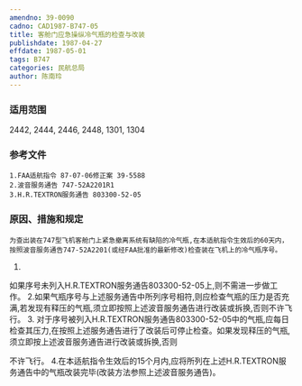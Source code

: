 ```yaml
---
amendno: 39-0090
cadno: CAD1987-B747-05
title: 客舱门应急操纵冷气瓶的检查与改装
publishdate: 1987-04-27
effdate: 1987-05-01
tags: B747
categories: 民航总局
author: 陈南玲
---
```


### 适用范围 
2442, 2444, 2446, 2448, 1301, 1304

<!--more-->
### 参考文件
    1.FAA适航指令 87-07-06修正案 39-5588
    2.波音服务通告 747-52A2201R1 
    3.H.R.TEXTRON服务通告 803300-52-05

### 原因、措施和规定 
    为查出装在747型飞机客舱门上紧急撤离系统有缺陷的冷气瓶,在本适航指令生效后的60天内，按照波音服务通告747-52A2201(或经FAA批准的最新修改)检查装在飞机上的冷气瓶序号。 
1.
如果序号未列入H.R.TEXTRON服务通告803300-52-05上,则不需进一步做工作。 
    2.如果气瓶序号与上述服务通告中所列序号相符,则应检查气瓶的压力是否充满,若发现有释压的气瓶,须立即按照上述波音服务通告进行改装或拆换,否则不许飞行。 
3.
对于序号被列入H.R.TEXTRON服务通告803300-52-05中的气瓶,应每日检查其压力,在按照上述服务通告进行了改装后可停止检查。如果发现释压的气瓶,须立即按上述波音服务通告进行改装或拆换,否则

  
不许飞行。 
    4.在本适航指令生效后的15个月内,应将所列在上述H.R.TEXTRON服务通告中的气瓶改装完毕(改装方法参照上述波音服务通告)。    
